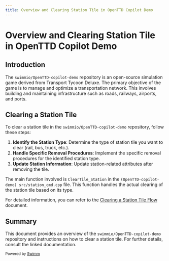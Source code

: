 ```yaml
---
title: Overview and Clearing Station Tile in OpenTTD Copilot Demo
---
```

# Overview and Clearing Station Tile in OpenTTD Copilot Demo

## Introduction

The `swimmio/OpenTTD-copilot-demo` repository is an open-source simulation game derived from Transport Tycoon Deluxe. The primary objective of the game is to manage and optimize a transportation network. This involves building and maintaining infrastructure such as roads, railways, airports, and ports.

## Clearing a Station Tile

To clear a station tile in the `swimmio/OpenTTD-copilot-demo` repository, follow these steps:

1. **Identify the Station Type**: Determine the type of station tile you want to clear (rail, bus, truck, etc.).
2. **Handle Specific Removal Procedures**: Implement the specific removal procedures for the identified station type.
3. **Update Station Information**: Update station-related attributes after removing the tile.

The main function involved is `ClearTile_Station` in the <SwmPath repo-id="Z2l0aHViJTNBJTNBT3BlblRURC1jb3BpbG90LWRlbW8lM0ElM0Fzd2ltbWlv" repo-name="OpenTTD-copilot-demo" path="src/station_cmd.cpp">`(OpenTTD-copilot-demo) src/station_cmd.cpp`</SwmPath> file. This function handles the actual clearing of the station tile based on its type.

For detailed information, you can refer to the [Clearing a Station Tile Flow](https://github.com/swimmio/OpenTTD-copilot-demo/blob/9e6a35cbbf18b2558704c7407270e61b3b936ade/.swm/clearing-a-station-tile-flow.iz6bzycy.sw.md#L1-L28) document.

## Summary

This document provides an overview of the `swimmio/OpenTTD-copilot-demo` repository and instructions on how to clear a station tile. For further details, consult the linked documentation.

<SwmMeta version="3.0.0"><sup>Powered by [Swimm](http://localhost:5000/)</sup></SwmMeta>
